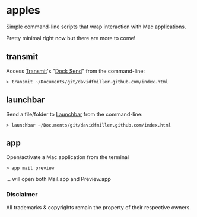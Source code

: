 # apples

Simple command-line scripts that wrap interaction with Mac applications.

Pretty minimal right now but there are more to come!

## transmit

Access [Transmit](http://panic.com/transmit/)'s "[Dock Send](http://www.panic.com/blog/15-secrets-of-transmit/)" from the command-line:

	> transmit ~/Documents/git/davidfmiller.github.com/index.html

## launchbar

Send a file/folder to [Launchbar](http://www.obdev.at/products/launchbar/index.html) from the command-line:

	> launchbar ~/Documents/git/davidfmiller.github.com/index.html


## app

Open/activate a Mac application from the terminal

	> app mail preview

… will open both Mail.app and Preview.app

### Disclaimer

All trademarks & copyrights remain the property of their respective owners.